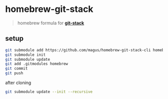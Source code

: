 # homebrew-git-stack

> homebrew formula for **[git-stack](https://github.com/magus/git-stack-cli)**

## setup

```bash
git submodule add https://github.com/magus/homebrew-git-stack-cli homebrew
git submodule init
git submodule update
git add .gitmodules homebrew
git commit
git push
```

after cloning

```bash
git submodule update --init --recursive
```
